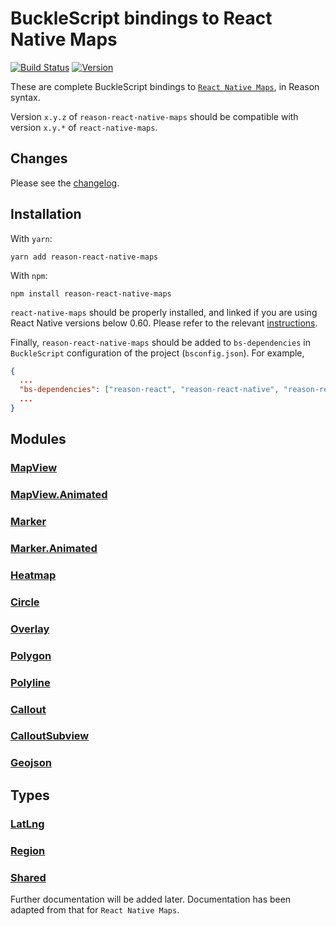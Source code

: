 # BuckleScript bindings to React Native Maps

[![Build Status](https://github.com/sgny/reason-react-native-maps/workflows/Build/badge.svg)](https://github.com/sgny/reason-react-native-maps/actions)
[![Version](https://img.shields.io/npm/v/reason-react-native-maps.svg)](https://www.npmjs.com/package/reason-react-native-maps)

These are complete BuckleScript bindings to
[`React Native Maps`](https://github.com/react-native-community/react-native-maps),
in Reason syntax.

Version `x.y.z` of `reason-react-native-maps` should be compatible with version
`x.y.*` of `react-native-maps`.

## Changes

Please see the [changelog](./CHANGELOG.md).

## Installation

With `yarn`:

```shell
yarn add reason-react-native-maps
```

With `npm`:

```shell
npm install reason-react-native-maps
```

`react-native-maps` should be properly installed, and linked if you are using
React Native versions below 0.60. Please refer to the relevant
[instructions](https://github.com/react-native-community/react-native-maps/blob/master/docs/installation.md).

Finally, `reason-react-native-maps` should be added to `bs-dependencies` in
`BuckleScript` configuration of the project (`bsconfig.json`). For example,

```json
{
  ...
  "bs-dependencies": ["reason-react", "reason-react-native", "reason-react-native-maps"],
  ...
}
```

## Modules

### [MapView](docs/MapView.md)

### [MapView.Animated](docs/MapViewAnimated.md)

### [Marker](docs/Marker.md)

### [Marker.Animated](docs/MarkerAnimated.md)

### [Heatmap](docs/Heatmap.md)

### [Circle](docs/Circle.md)

### [Overlay](docs/Overlay.md)

### [Polygon](docs/Polygon.md)

### [Polyline](docs/Polyline.md)

### [Callout](docs/Callout.md)

### [CalloutSubview](docs/CalloutSubview.md)

### [Geojson](docs/Geojson.md)

## Types

### [LatLng](docs/LatLng.md)

### [Region](docs/Region.md)

### [Shared](docs/Shared.md)

Further documentation will be added later. Documentation has been adapted from
that for `React Native Maps`.
